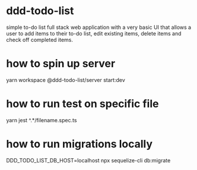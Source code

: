 # ddd-todo-list

simple to-do list full stack web application with a very basic UI that allows a user to add items to their to-do list, edit existing items, delete items and check off completed items.

# how to spin up server

yarn workspace @ddd-todo-list/server start:dev

# how to run test on specific file

yarn jest ^.\*\/filename\.spec\.ts

# how to run migrations locally

DDD_TODO_LIST_DB_HOST=localhost npx sequelize-cli db:migrate
